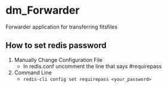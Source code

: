 # dm_Forwarder
Forwarder application for transferring fitsfiles

## How to set redis password
1. Manually Change Configuration File
   * In redis.conf uncomment the line that says #requirepass 
2. Command Line
   * `redis-cli config set requirepass <your_password>`